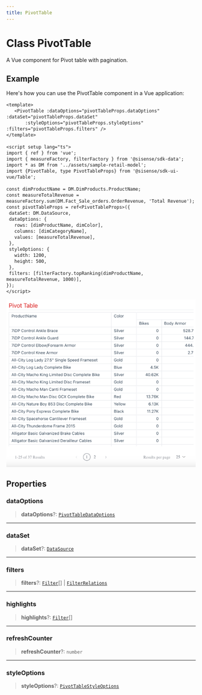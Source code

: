 ```yaml
---
title: PivotTable
---
```


# Class PivotTable <Badge type="beta" text="Beta" />

A Vue component for Pivot table with pagination.

## Example

Here's how you can use the PivotTable component in a Vue application:
```vue
<template>
   <PivotTable :dataOptions="pivotTableProps.dataOptions" :dataSet="pivotTableProps.dataSet"
       :styleOptions="pivotTableProps.styleOptions" :filters="pivotTableProps.filters" />
</template>

<script setup lang="ts">
import { ref } from 'vue';
import { measureFactory, filterFactory } from '@sisense/sdk-data';
import * as DM from '../assets/sample-retail-model';
import {PivotTable, type PivotTableProps} from '@sisense/sdk-ui-vue/Table';

const dimProductName = DM.DimProducts.ProductName;
const measureTotalRevenue = measureFactory.sum(DM.Fact_Sale_orders.OrderRevenue, 'Total Revenue');
const pivotTableProps = ref<PivotTableProps>({
 dataSet: DM.DataSource,
 dataOptions: {
   rows: [dimProductName, dimColor],
   columns: [dimCategoryName],
   values: [measureTotalRevenue],
 },
 styleOptions: {
   width: 1200,
   height: 500,
 },
 filters: [filterFactory.topRanking(dimProductName, measureTotalRevenue, 1000)],
});
</script>
```
<img src="../../../img/vue-pivot-table-example.png" width="800px" />

## Properties

### dataOptions

> **dataOptions**?: [`PivotTableDataOptions`](../interfaces/interface.PivotTableDataOptions.md)

***

### dataSet

> **dataSet**?: [`DataSource`](../../sdk-data/type-aliases/type-alias.DataSource.md)

***

### filters

> **filters**?: [`Filter`](../../sdk-data/interfaces/interface.Filter.md)[] \| [`FilterRelations`](../../sdk-data/interfaces/interface.FilterRelations.md)

***

### highlights

> **highlights**?: [`Filter`](../../sdk-data/interfaces/interface.Filter.md)[]

***

### refreshCounter

> **refreshCounter**?: `number`

***

### styleOptions

> **styleOptions**?: [`PivotTableStyleOptions`](../interfaces/interface.PivotTableStyleOptions.md)
